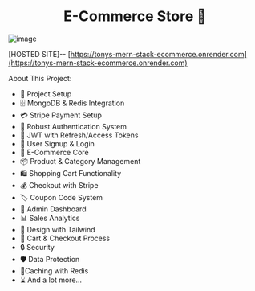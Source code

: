 <h1 align="center">E-Commerce Store 🛒</h1>

![image](https://github.com/user-attachments/assets/ba43cea9-c2be-434b-b03f-24cc3d948a94)

[HOSTED SITE]-- [https://tonys-mern-stack-ecommerce.onrender.com](https://tonys-mern-stack-ecommerce.onrender.com)

About This Project:

-   🚀 Project Setup
-   🗄️ MongoDB & Redis Integration
-   💳 Stripe Payment Setup
-   🔐 Robust Authentication System
-   🔑 JWT with Refresh/Access Tokens
-   📝 User Signup & Login
-   🛒 E-Commerce Core
-   📦 Product & Category Management
-   🛍️ Shopping Cart Functionality
-   💰 Checkout with Stripe
-   🏷️ Coupon Code System
-   👑 Admin Dashboard
-   📊 Sales Analytics
-   🎨 Design with Tailwind
-   🛒 Cart & Checkout Process
-   🔒 Security
-   🛡️ Data Protection
-   🚀Caching with Redis
-   ⌛ And a lot more...
